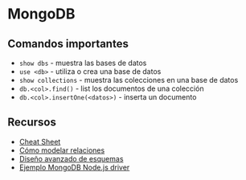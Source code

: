 # MongoDB

## Comandos importantes

* `show dbs` - muestra las bases de datos
* `use <db>` - utiliza o crea una base de datos
* `show collections` - muestra las colecciones en una base de datos
* `db.<col>.find()` - list los documentos de una colección
* `db.<col>.insertOne(<datos>)` - inserta un documento


## Recursos

* [Cheat Sheet](https://www.mongodb.com/developer/quickstart/cheat-sheet/)
* [Cómo modelar relaciones](https://docs.mongodb.com/manual/applications/data-models-relationships/)
* [Diseño avanzado de esquemas](https://www.mongodb.com/presentations/advanced-schema-design-patterns)
* [Ejemplo MongoDB Node.js driver](https://github.com/germanescobar/mongodb-nodejs-example)

